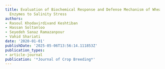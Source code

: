 ```yaml
---
title: Evaluation of Biochemical Response and Defense Mechanism of Wheat Antioxidant
  Enzymes to Salinity Stress
authors:
- Rasoul Khodavirdivand Keshtiban
- Hassan Soltanloo
- Seyedeh Sanaz Ramazanpour
- Vahid Shariati
date: '2020-01-01'
publishDate: '2025-05-06T13:56:14.111853Z'
publication_types:
- article-journal
publication: '*Journal of Crop Breeding*'
---
```

